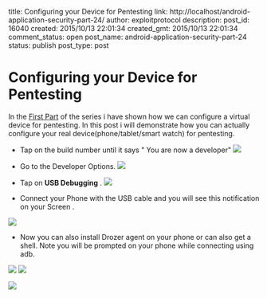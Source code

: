 title: Configuring your Device for Pentesting
link: http://localhost/android-application-security-part-24/
author: exploitprotocol
description: 
post_id: 16040
created: 2015/10/13 22:01:34
created_gmt: 2015/10/13 22:01:34
comment_status: open
post_name: android-application-security-part-24
status: publish
post_type: post

# Configuring your Device for Pentesting

In the [First Part](https://manifestsecurity.com/android-application-security-part-1) of the series i have shown how we can configure a virtual device for pentesting. In this post i will demonstrate how you can actually configure your real device(phone/tablet/smart watch) for pentesting.

  * Tap on the build number until it says " You are now a developer" ![](https://i.imgur.com/Fhu598E.jpg)

  * Go to the Developer Options. ![](https://i.imgur.com/isjuOIR.jpg)

  * Tap on **USB Debugging** . ![](https://i.imgur.com/Oencx7m.jpg)

  * Connect your Phone with the USB cable and you will see this notification on your Screen .

![](https://i.imgur.com/KC4rFQv.jpg)

  * Now you can also install Drozer agent on your phone or can also get a shell. Note you will be prompted on your phone while connecting using adb.

![](https://i.imgur.com/yACCB0H.jpg) ![](https://i.imgur.com/cdFkbFE.jpg)

![](https://i.imgur.com/WRgWm4g.png)